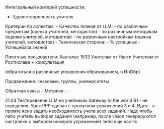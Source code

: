 Интегральный критерий успешности:
- Удовлетворенность учителя 

Критерии по аспектам:
    - Качество планов от LLM:
        - по различным предметам (оценка учителей, методистов)
        - по различным методикам (оценка учителей, методистов)
        - по различным настройкам (оценка учителей, методистов)
    - Техническая сторона:
        - % успешных 
        - УспещнБаза знаний    

    

Пилотные пользователи:
Хангалас
1533
Учителям от Насти
Учителям от Ростислава + консультация

(обратиться в различные управления образованием, в ИнОбр)

Продвижение:
знакомые, группы, университеты

Обратная связь:
    - Метрики:
        - 
        



21.03 Тестирование LLM на учебниках
Gateway to the world B1 - не определил. Урок PPP сделан с пропуском упражнений 3 и 4.
Идея - в промте ясно задать необходимость учета всех заданий.
Надо чтобы либо учитель выбирал задания (например, после vision генерируются настройки с выбором номеров упражнений) либо еще как-то
